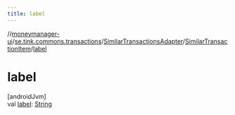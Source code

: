 ```yaml
---
title: label
---
```

//[moneymanager-ui](../../../../index.html)/[se.tink.commons.transactions](../../index.html)/[SimilarTransactionsAdapter](../index.html)/[SimilarTransactionItem](index.html)/[label](label.html)



# label



[androidJvm]\
val [label](label.html): [String](https://kotlinlang.org/api/latest/jvm/stdlib/kotlin/-string/index.html)




